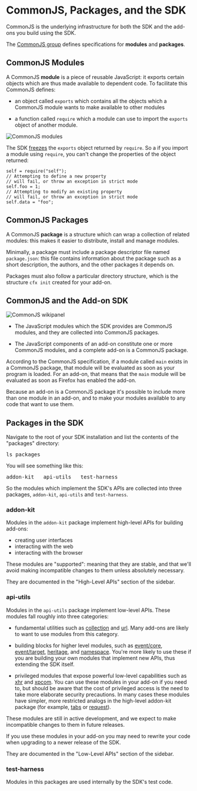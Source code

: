 <!-- This Source Code Form is subject to the terms of the Mozilla Public
   - License, v. 2.0. If a copy of the MPL was not distributed with this
   - file, You can obtain one at http://mozilla.org/MPL/2.0/. -->

# CommonJS, Packages, and the SDK #

CommonJS is the underlying infrastructure for both the SDK and the add-ons
you build using the SDK.

The [CommonJS group](http://wiki.commonjs.org/wiki/CommonJS) defines
specifications for **modules** and **packages**.

## CommonJS Modules ##

A CommonJS **module** is a piece of reusable JavaScript: it exports certain
objects which are thus made available to dependent code. To facilitate this
CommonJS defines:

* an object called `exports` which contains all the objects which a CommonJS
module wants to make available to other modules

* a function called `require` which a module can use to import the `exports`
object of another module.

![CommonJS modules](static-files/media/commonjs-modules.png)

The SDK
[freezes](https://developer.mozilla.org/en/JavaScript/Reference/Global_Objects/Object/freeze)
the `exports` object returned by `require`. So a if you import a module using
`require`, you can't change the properties of the object returned:

    self = require("self");
    // Attempting to define a new property
    // will fail, or throw an exception in strict mode
    self.foo = 1;
    // Attempting to modify an existing property
    // will fail, or throw an exception in strict mode
    self.data = "foo";

## CommonJS Packages ##

A CommonJS **package** is a structure which can wrap a collection of related
modules: this makes it easier to distribute, install and manage modules.

Minimally, a package must include a package descriptor file named
`package.json`: this file contains information about the package such as a short
description, the authors, and the other packages it depends on.

Packages must also follow a particular directory structure, which is the
structure `cfx init` created for your add-on.

## CommonJS and the Add-on SDK ##

<img class="image-right" src="static-files/media/commonjs-wikipanel.png"
alt="CommonJS wikipanel">

* The JavaScript modules which the SDK provides are CommonJS modules, and they
are collected into CommonJS packages.

* The JavaScript components of an add-on constitute one or more
CommonJS modules, and a complete add-on is a CommonJS package.

According to the CommonJS specification, if a module called `main` exists in a
CommonJS package, that module will be evaluated as soon as your program is
loaded. For an add-on, that means that the `main` module will be evaluated as
soon as Firefox has enabled the add-on.

Because an add-on is a CommonJS package it's possible to include more than one
module in an add-on, and to make your modules available to any code that want
to use them.

## Packages in the SDK ##

Navigate to the root of your SDK installation and list the contents of
the "packages" directory:

<pre>
ls packages
</pre>

You will see something like this:

<pre>
addon-kit	api-utils	test-harness
</pre>

So the modules which implement the SDK's APIs are
collected into three packages, `addon-kit`, `api-utils` and `test-harness`.

### <a name="addon-kit">addon-kit</a> ###

Modules in the `addon-kit` package implement high-level APIs for
building add-ons:

* creating user interfaces
* interacting with the web
* interacting with the browser

These modules are "supported": meaning that they are stable, and that
we'll avoid making incompatible changes to them unless absolutely
necessary.

They are documented in the "High-Level APIs" section
of the sidebar.

### <a name="api-utils">api-utils</a> ###

Modules in the `api-utils` package implement low-level APIs. These
modules fall roughly into three categories:

* fundamental utilities such as
[collection](modules/sdk/platform/xpcom.html) and
[url](modules/sdk/core/url.html). Many add-ons are likely to
want to use modules from this category.

* building blocks for higher level modules, such as
[event/core](modules/sdk/event/core.html),
[event/target](modules/sdk/event/target.html),
[heritage](modules/sdk/core/heritage.html), and
[namespace](modules/sdk/core/namespace.html). You're more
likely to use these if you are building your own modules that
implement new APIs, thus extending the SDK itself.

* privileged modules that expose powerful low-level capabilities
such as [xhr](modules/sdk/io/xhr.html) and
[xpcom](modules/sdk/platform/xpcom.html). You can use these
modules in your add-on if you need to, but should be aware that
the cost of privileged access is the need to take more elaborate
security precautions. In many cases these modules have simpler,
more restricted analogs in the high-level addon-kit package (for
example, [tabs](modules/sdk/tabs.html) or
[request](modules/sdk/request.html)).

<div class="warning">
<p>These modules are still in active development,
and we expect to make incompatible changes to them in future releases.
</p>
If you use these modules in your add-on you may need to rewrite your
code when upgrading to a newer release of the SDK.
</div>

They are documented in the "Low-Level APIs" section of the sidebar.

### test-harness ###

Modules in this packages are used internally by the SDK's test code.
